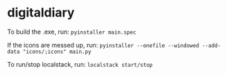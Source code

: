 # digitaldiary

To build the .exe, run:
```pyinstaller main.spec```

If the icons are messed up, run: ```pyinstaller --onefile --windowed --add-data "icons/;icons" main.py```

To run/stop localstack, run: ```localstack start/stop```